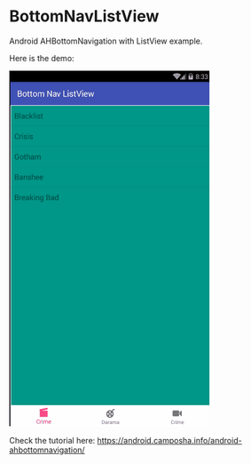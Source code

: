 # BottomNavListView

Android AHBottomNavigation with ListView example.

Here is the demo:

![AHBOttomNavigation Example](ah_bottom_navigation_listview.gif)

Check the tutorial here: https://android.camposha.info/android-ahbottomnavigation/
